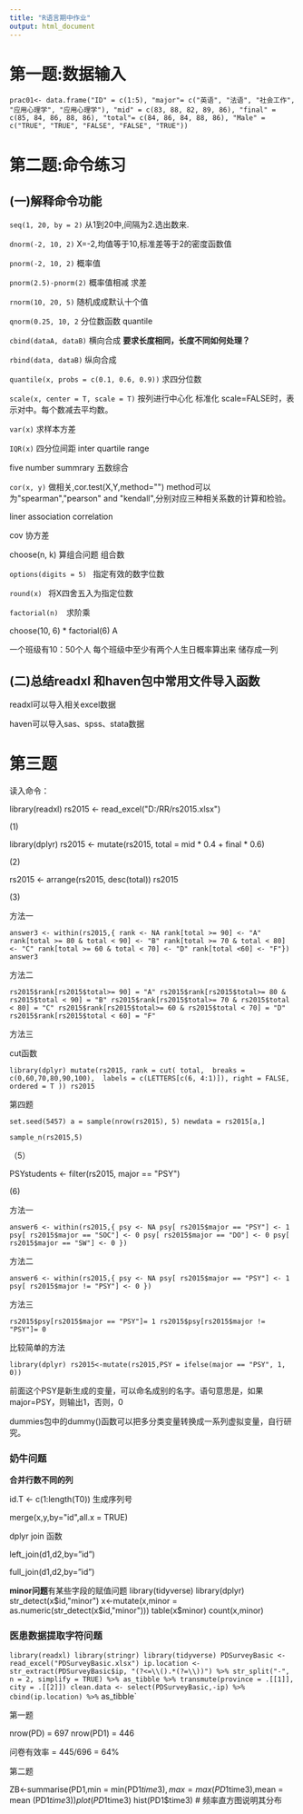 ```yaml
---
title: "R语言期中作业"
output: html_document
---
```

# 第一题:数据输入

`prac01<- data.frame("ID" = c(1:5), "major"= c("英语", "法语", "社会工作", "应用心理学", "应用心理学"), "mid" = c(83, 88, 82, 89, 86), "final" = c(85, 84, 86, 88, 86), "total"= c(84, 86, 84, 88, 86), "Male" = c("TRUE", "TRUE", "FALSE", "FALSE", "TRUE"))`

# 第二题:命令练习

## (一)解释命令功能

`seq(1, 20, by = 2)`   从1到20中,间隔为2.选出数来.

`dnorm(-2, 10, 2)`   X=-2,均值等于10,标准差等于2的密度函数值

`pnorm(-2, 10, 2)`   概率值

`pnorm(2.5)-pnorm(2)` 概率值相减 求差

`rnorm(10, 20, 5)`   随机成成默认十个值

`qnorm(0.25, 10, 2`  分位数函数 quantile 

`cbind(dataA, dataB)` 横向合成 **要求长度相同，长度不同如何处理？**

`rbind(data, dataB)`  纵向合成

`quantile(x, probs = c(0.1, 0.6, 0.9))`  求四分位数 

`scale(x, center = T, scale = T)`  按列进行中心化 标准化  scale=FALSE时，表示对中。每个数减去平均数。

`var(x)` 求样本方差

`IQR(x)` 四分位间距 inter quartile range 

five number summrary  五数综合

`cor(x, y)` 做相关,cor.test(X,Y,method="")
method可以为"spearman","pearson" and "kendall",分别对应三种相关系数的计算和检验。

liner association correlation 

cov 协方差

choose(n, k) 算组合问题 组合数

`options(digits = 5) ` 指定有效的数字位数

`round(x) ` 将X四舍五入为指定位数

`factorial(n)  `求阶乘

choose(10, 6) * factorial(6)  A

一个班级有10：50个人 每个班级中至少有两个人生日概率算出来 储存成一列 



## (二)总结readxl 和haven包中常用文件导入函数

readxl可以导入相关excel数据

haven可以导入sas、spss、stata数据

# 第三题

读入命令：

library(readxl)
rs2015 <- read_excel("D:/RR/rs2015.xlsx")

(1)

library(dplyr)
rs2015 <- mutate(rs2015, total = mid * 0.4 + final * 0.6)

(2)

rs2015 <- arrange(rs2015, desc(total))
rs2015

(3)

方法一

`answer3 <- within(rs2015,{
 rank <- NA
 rank[total >= 90] <- "A"
 rank[total >= 80 & total < 90] <- "B"
 rank[total >= 70 & total < 80] <- "C"
 rank[total >= 60 & total < 70] <- "D"
 rank[total <60] <- "F"})
answer3`

方法二

`rs2015$rank[rs2015$total>= 90] = "A"
rs2015$rank[rs2015$total>= 80 & rs2015$total < 90] = "B"
rs2015$rank[rs2015$total>= 70 & rs2015$total < 80] = "C"
rs2015$rank[rs2015$total>= 60 & rs2015$total < 70] = "D"
rs2015$rank[rs2015$total < 60] = "F"`

方法三

cut函数

`library(dplyr)
mutate(rs2015,
rank = cut(
total, 
breaks = c(0,60,70,80,90,100), 
labels = c(LETTERS[c(6, 4:1)]),
right = FALSE,
ordered = T
))
rs2015`


第四题

`set.seed(5457)
a = sample(nrow(rs2015), 5)
newdata = rs2015[a,]`

`sample_n(rs2015,5)`

（5）

PSYstudents <- filter(rs2015, major  == "PSY")

(6)

方法一

`answer6 <- within(rs2015,{
 psy <- NA
 psy[ rs2015$major == "PSY"] <- 1
 psy[ rs2015$major == "SOC"] <- 0
 psy[ rs2015$major == "DO"] <- 0
 psy[ rs2015$major == "SW"] <- 0
 })`

方法二

`answer6 <- within(rs2015,{
 psy <- NA
 psy[ rs2015$major == "PSY"] <- 1
 psy[ rs2015$major != "PSY"] <- 0
 })`
 
 方法三
 
 `rs2015$psy[rs2015$major == "PSY"]= 1
 rs2015$psy[rs2015$major != "PSY"]= 0`
 
 比较简单的方法
 
 `library(dplyr)
 rs2015<-mutate(rs2015,PSY = ifelse(major == "PSY", 1, 0))`
 
前面这个PSY是新生成的变量，可以命名成别的名字。语句意思是，如果major=PSY，则输出1，否则，0

dummies包中的dummy()函数可以把多分类变量转换成一系列虚拟变量，自行研究。

### 奶牛问题

**合并行数不同的列**

id.T <- c(1:length(T0)) 生成序列号
 
 merge(x,y,by="id",all.x = TRUE)
 
 dplyr join 函数 
 
 left_join(d1,d2,by=”id”)
 
 full_join(d1,d2,by=”id”) 
 
 **minor问题**有某些字段的赋值问题
 library(tidyverse)
library(dplyr)
str_detect(x$id,"minor")
x<-mutate(x,minor = as.numeric(str_detect(x$id,"minor")))
table(x$minor)
count(x,minor)


### 医患数据提取字符问题

`library(readxl)
library(stringr)
library(tidyverse)
PDSurveyBasic <- read_excel("PDSurveyBasic.xlsx")
ip.location <- str_extract(PDSurveyBasic$ip, "(?<=\\().*(?=\\))") %>%
  str_split("-", n = 2, simplify = TRUE) %>%
  as_tibble %>%
  transmute(province = .[[1]], city = .[[2]])
clean.data <- select(PDSurveyBasic,-ip) %>%
  cbind(ip.location) %>%` as_tibble`
  
  第一题

nrow(PD) = 697
nrow(PD1) = 446

问卷有效率 = 445/696 = 64%

第二题

ZB<-summarise(PD1,min = min(PD1$time3),max = max(PD1$time3),mean = mean (PD1$time3))
plot(PD1$time3)
hist(PD1$time3) # 频率直方图说明其分布
  
 
